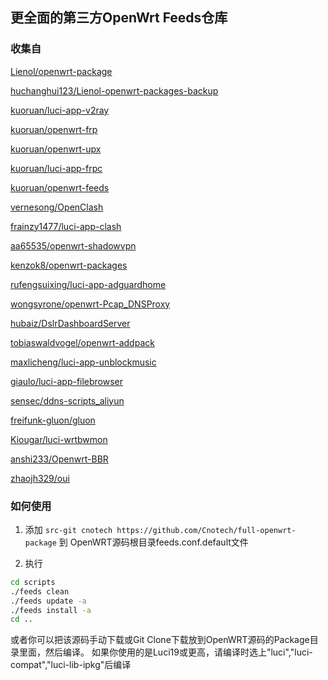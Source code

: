 ## 更全面的第三方OpenWrt Feeds仓库
### 收集自
[Lienol/openwrt-package](https://github.com/Lienol/openwrt-package)


[huchanghui123/Lienol-openwrt-packages-backup](https://github.com/huchanghui123/Lienol-openwrt-packages-backup)


[kuoruan/luci-app-v2ray](https://github.com/kuoruan/luci-app-v2ray)


[kuoruan/openwrt-frp](https://github.com/kuoruan/openwrt-frp)


[kuoruan/openwrt-upx](https://github.com/kuoruan/openwrt-upx)


[kuoruan/luci-app-frpc](https://github.com/kuoruan/luci-app-frpc)


[kuoruan/openwrt-feeds](https://github.com/kuoruan/openwrt-feeds)


[vernesong/OpenClash](https://github.com/vernesong/OpenClash)


[frainzy1477/luci-app-clash](https://github.com/frainzy1477/luci-app-clash)


[aa65535/openwrt-shadowvpn](https://github.com/aa65535/openwrt-shadowvpn)


[kenzok8/openwrt-packages](https://github.com/kenzok8/openwrt-packages)


[rufengsuixing/luci-app-adguardhome](https://github.com/rufengsuixing/luci-app-adguardhome)


[wongsyrone/openwrt-Pcap_DNSProxy](https://github.com/wongsyrone/openwrt-Pcap_DNSProxy)


[hubaiz/DslrDashboardServer](https://github.com/hubaiz/DslrDashboardServer)


[tobiaswaldvogel/openwrt-addpack](https://github.com/tobiaswaldvogel/openwrt-addpack)


[maxlicheng/luci-app-unblockmusic](https://github.com/maxlicheng/luci-app-unblockmusic)


[giaulo/luci-app-filebrowser](https://github.com/giaulo/luci-app-filebrowser)


[sensec/ddns-scripts_aliyun](https://github.com/sensec/ddns-scripts_aliyun)


[freifunk-gluon/gluon](https://github.com/freifunk-gluon/gluon)


[Kiougar/luci-wrtbwmon](https://github.com/Kiougar/luci-wrtbwmon)


[anshi233/Openwrt-BBR](https://github.com/anshi233/Openwrt-BBR)


[zhaojh329/oui](https://github.com/zhaojh329/oui)

### 如何使用

1. 添加 `src-git cnotech https://github.com/Cnotech/full-openwrt-package` 到 OpenWRT源码根目录feeds.conf.default文件

2. 执行
```bash
cd scripts
./feeds clean
./feeds update -a
./feeds install -a
cd ..
```
或者你可以把该源码手动下载或Git Clone下载放到OpenWRT源码的Package目录里面，然后编译。
如果你使用的是Luci19或更高，请编译时选上"luci","luci-compat","luci-lib-ipkg"后编译